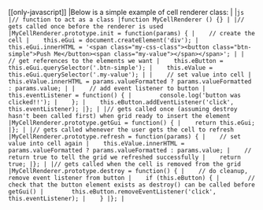 [[only-javascript]]
|Below is a simple example of cell renderer class:
|
|```js
|// function to act as a class
|function MyCellRenderer () {}
|
|// gets called once before the renderer is used
|MyCellRenderer.prototype.init = function(params) {
|    // create the cell
|    this.eGui = document.createElement('div');
|    this.eGui.innerHTML = '<span class="my-css-class"><button class="btn-simple">Push Me</button><span class="my-value"></span></span>';
|
|    // get references to the elements we want
|    this.eButton = this.eGui.querySelector('.btn-simple');
|    this.eValue = this.eGui.querySelector('.my-value');
|
|    // set value into cell
|    this.eValue.innerHTML = params.valueFormatted ? params.valueFormatted : params.value;
|
|    // add event listener to button
|    this.eventListener = function() {
|        console.log('button was clicked!!');
|    };
|    this.eButton.addEventListener('click', this.eventListener);
|};
|
|// gets called once (assuming destroy hasn't been called first) when grid ready to insert the element
|MyCellRenderer.prototype.getGui = function() {
|    return this.eGui;
|};
|
|// gets called whenever the user gets the cell to refresh
|MyCellRenderer.prototype.refresh = function(params) {
|    // set value into cell again
|    this.eValue.innerHTML = params.valueFormatted ? params.valueFormatted : params.value;
|    // return true to tell the grid we refreshed successfully
|    return true;
|};
|
|// gets called when the cell is removed from the grid
|MyCellRenderer.prototype.destroy = function() {
|    // do cleanup, remove event listener from button
|    if (this.eButton) {
|        // check that the button element exists as destroy() can be called before getGui()
|        this.eButton.removeEventListener('click', this.eventListener);
|    }
|};
|```
